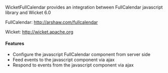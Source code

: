 WicketFullCalendar provides an integration between FullCalendar javascript library and Wicket 6.0

FullCalendar: http://arshaw.com/fullcalendar

Wicket: http://wicket.apache.org

#### Features

* Configure the javascript FullCalendar component from server side
* Feed events to the javascript component via ajax
* Respond to events from the javascript component via ajax